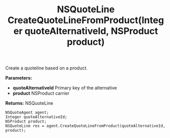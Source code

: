 ﻿---
uid: crmscript_ref_NSQuoteAgent_CreateQuoteLineFromProduct
title: NSQuoteLine CreateQuoteLineFromProduct(Integer quoteAlternativeId, NSProduct product)
intellisense: NSQuoteAgent.CreateQuoteLineFromProduct
keywords: NSQuoteAgent, CreateQuoteLineFromProduct
so.topic: reference
---

Create a quoteline based on a product.

**Parameters:**
 - **quoteAlternativeId** Primary key of the alternative
 - **product** NSProduct carrier

**Returns:** NSQuoteLine

```crmscript
NSQuoteAgent agent;
Integer quoteAlternativeId;
NSProduct product;
NSQuoteLine res = agent.CreateQuoteLineFromProduct(quoteAlternativeId, product);
```


